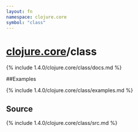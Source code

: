 ```yaml
---
layout: fn
namespace: clojure.core
symbol: "class"
---
```


# [clojure.core](../)/class

{% include 1.4.0/clojure.core/class/docs.md %}

##Examples

{% include 1.4.0/clojure.core/class/examples.md %}
## Source
{% include 1.4.0/clojure.core/class/src.md %}


